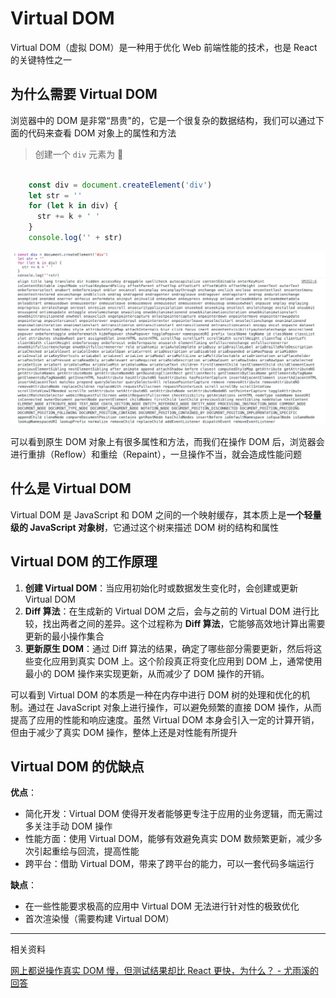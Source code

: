 Virtual DOM [​](#virtual-dom)
=============================

Virtual DOM（虚拟 DOM）是一种用于优化 Web 前端性能的技术，也是 React 的关键特性之一

为什么需要 Virtual DOM [​](#为什么需要-virtual-dom)
-----------------------------------------

浏览器中的 DOM 是非常“昂贵"的，它是一个很复杂的数据结构，我们可以通过下面的代码来查看 DOM 对象上的属性和方法

> 创建一个 `div` 元素为 🌰

```js

    const div = document.createElement('div')
    let str = ''
    for (let k in div) {
      str += k + ' '
    }
    console.log('' + str)

```

![DOM](../../images/react-18/dom.webp)

可以看到原生 DOM 对象上有很多属性和方法，而我们在操作 DOM 后，浏览器会进行重排（Reflow）和重绘（Repaint），一旦操作不当，就会造成性能问题

什么是 Virtual DOM [​](#什么是-virtual-dom)
-------------------------------------

Virtual DOM 是 JavaScript 和 DOM 之间的一个映射缓存，其本质上是**一个轻量级的 JavaScript 对象树**，它通过这个树来描述 DOM 树的结构和属性

Virtual DOM 的工作原理 [​](#virtual-dom-的工作原理)
-----------------------------------------

1.  **创建 Virtual DOM**：当应用初始化时或数据发生变化时，会创建或更新 Virtual DOM
2.  **Diff 算法**：在生成新的 Virtual DOM 之后，会与之前的 Virtual DOM 进行比较，找出两者之间的差异。这个过程称为 **Diff 算法**，它能够高效地计算出需要更新的最小操作集合
3.  **更新原生 DOM**：通过 Diff 算法的结果，确定了哪些部分需要更新，然后将这些变化应用到真实 DOM 上。这个阶段真正将变化应用到 DOM 上，通常使用最小的 DOM 操作来实现更新，从而减少了 DOM 操作的开销。

可以看到 Virtual DOM 的本质是一种在内存中进行 DOM 树的处理和优化的机制。通过在 JavaScript 对象上进行操作，可以避免频繁的直接 DOM 操作，从而提高了应用的性能和响应速度。虽然 Virtual DOM 本身会引入一定的计算开销，但由于减少了真实 DOM 操作，整体上还是对性能有所提升

Virtual DOM 的优缺点 [​](#virtual-dom-的优缺点)
---------------------------------------

**优点**：

*   简化开发：Virtual DOM 使得开发者能够更专注于应用的业务逻辑，而无需过多关注手动 DOM 操作
*   性能方面：使用 Virtual DOM，能够有效避免真实 DOM 数频繁更新，减少多次引起重绘与回流，提高性能
*   跨平台：借助 Virtual DOM，带来了跨平台的能力，可以一套代码多端运行

**缺点**：

*   在一些性能要求极高的应用中 Virtual DOM 无法进行针对性的极致优化
*   首次渲染慢（需要构建 Virtual DOM）

* * *

相关资料

[网上都说操作真实 DOM 慢，但测试结果却比 React 更快，为什么？ - 尤雨溪的回答](https://www.zhihu.com/question/31809713/answer/53544875)